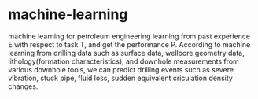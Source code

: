 # machine-learning
machine learning for petroleum engineering
learning from past experience E with respect to task T, and get the performance P.
According to machine learning from drilling data such as surface data, wellbore geometry data, lithology(formation characteristics), and downhole measurements from various downhole tools, we can predict drilling events such as severe vibration, stuck pipe, fluid loss, sudden equivalent criculation density changes.
